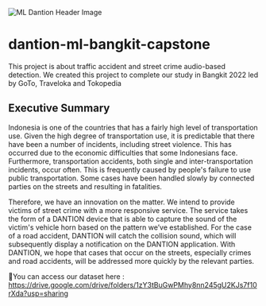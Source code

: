 ![ML Dantion Header Image](https://user-images.githubusercontent.com/103911439/171101476-9f292d3b-3b90-4f76-b61b-29890768f54e.png)
# dantion-ml-bangkit-capstone
This project is about traffic accident and street crime audio-based detection.
We created this project to complete our study in Bangkit 2022 led by GoTo, Traveloka and Tokopedia

## Executive Summary
Indonesia is one of the countries that has a fairly high level of transportation use. Given the high degree of transportation use, it is predictable that there have been a number of
incidents, including street violence. This has occurred due to the economic difficulties that some Indonesians face. Furthermore, transportation accidents, both single and inter-transportation incidents, occur often. This is frequently caused by people's failure to use public transportation. Some cases have been handled slowly by connected parties on the streets and resulting in fatalities.

Therefore, we have an innovation on the matter. We intend to provide victims of street crime with a more responsive service. The service takes the form of a DANTION device that is able to capture the sound of the victim's vehicle horn based on the pattern we’ve established. For the case of a road accident, DANTION will catch the collision sound, which will subsequently display a notification on the DANTION application. With DANTION, we hope that cases that occur on the streets, especially crimes and road accidents, will be addressed more quickly by the relevant parties.

📌You can access our dataset here : https://drive.google.com/drive/folders/1zY3tBuGwPMhy8nn245gU2KJs7f10rXda?usp=sharing 